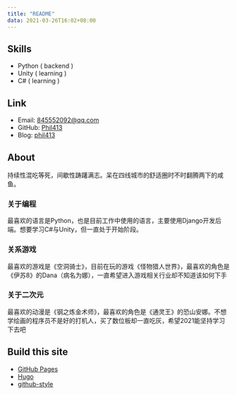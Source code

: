 ```yaml
---
title: "README"
data: 2021-03-26T16:02+08:00
---
```


## Skills

- Python ( backend )
- Unity ( learning )
- C# ( learning )

## Link

- Email: [845552092@qq.com](mailto:845552092@qq.com)
- GitHub: [Phil413](https://github.com/Phil413/)
- Blog: [phil413](https://phil413.github.io/)

## About

持续性混吃等死，间歇性踌躇满志。呆在四线城市的舒适圈时不时翻腾两下的咸鱼。

### 关于编程

最喜欢的语言是Python，也是目前工作中使用的语言，主要使用Django开发后端。想要学习C#与Unity，但一直处于开始阶段。

### 关系游戏

最喜欢的游戏是《空洞骑士》，目前在玩的游戏《怪物猎人世界》，最喜欢的角色是《伊苏8》的Dana（病名为娜），一直希望进入游戏相关行业却不知道该如何下手

### 关于二次元

最喜欢的动漫是《钢之炼金术师》，最喜欢的角色是《通灵王》的恐山安娜。不想学绘画的程序员不是好的打机人，买了数位板却一直吃灰，希望2021能坚持学习下去吧

## Build this site

- [GitHub Pages](https://pages.github.com/)
- [Hugo](https://gohugo.io/)
- [github-style](https://github.com/MeiK2333/github-style)